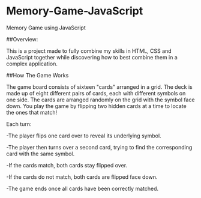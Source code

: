 # Memory-Game-JavaScript
Memory Game using JavaScript

##Overview:

This is a project made to fully combine my skills in HTML, CSS and JavaScript together while discovering how to best combine them in a complex application.

##How The Game Works

The game board consists of sixteen "cards" arranged in a grid. The deck is made up of eight different pairs of cards, each with different symbols on one side. The cards are arranged randomly on the grid with the symbol face down. You play the game by flipping two hidden cards at a time to locate the ones that match!

Each turn:

-The player flips one card over to reveal its underlying symbol.

-The player then turns over a second card, trying to find the corresponding card with the same symbol.

-If the cards match, both cards stay flipped over.

-If the cards do not match, both cards are flipped face down.

-The game ends once all cards have been correctly matched.
